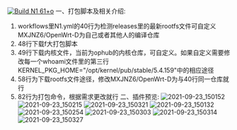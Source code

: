 [![Build N1 61+o](https://github.com/MXJNZ6/Flippy-D/actions/workflows/N1.yml/badge.svg)](https://github.com/MXJNZ6/Flippy-D/actions/workflows/N1.yml) 
一、打包脚本及相关介绍: 
1. workflows里N1.yml的40行为检测releases里的最新rootfs文件可自定义MXJNZ6/OpenWrt-D为自己或者其他人的编译仓库
2. 48行下载f大打包脚本
3. 49行下载内核文件，当前为ophub的内核仓库，可自定义。如果自定义需要修改每一个whoami文件里的第三行KERNEL_PKG_HOME="/opt/kernel/pub/stable/5.4.159"中的相应途径
4. 58行为下载rootfs文件途径，修改MXJNZ6/OpenWrt-D为与40行同一仓库就行
5. 82行为打包命令，根据需求更改就行
二、插件预览:
![2021-09-23_150152](https://user-images.githubusercontent.com/53927877/134467833-972ccb25-b9a7-4e69-a658-728a6ac75012.png)
![2021-09-23_150215](https://user-images.githubusercontent.com/53927877/134467838-8aa6c8b1-2cbe-4bf5-9694-7a9e6a11754b.png)
![2021-09-23_150321](https://user-images.githubusercontent.com/53927877/134467868-bd915143-694a-49bf-9eb1-2e91a57d3f3b.png)
![2021-09-23_150132](https://user-images.githubusercontent.com/53927877/134467811-466bef4c-37e9-44bc-96bc-a0cbef81e9e3.png)
![2021-09-23_150254](https://user-images.githubusercontent.com/53927877/134467842-74c9d0b6-82b0-4afe-b9d9-db8b437571a6.png)
![2021-09-23_150303](https://user-images.githubusercontent.com/53927877/134467850-d6201ee9-9a10-45f8-a529-729853c53681.png)
![2021-09-23_150314](https://user-images.githubusercontent.com/53927877/134467862-04ba79dc-ddf6-4ff0-9e1c-a084e45975f9.png)
![2021-09-23_150327](https://user-images.githubusercontent.com/53927877/134467873-c73510fb-c0dd-4bf6-854a-a8c47461caa0.png)

